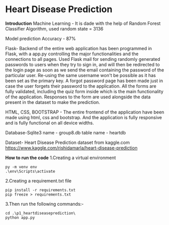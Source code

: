 # Heart Disease Prediction

**Introduction**
Machine Learning -  It is dade with the help of Random Forest Classifier Algorithm, used random state = 3136

Model prediction Accuracy - 87%

Flask- Backend of the entire web application has been programmed in Flask, with a app.py controlling the major functionalities and the connections to all pages. Used Flask mail for sending randomly generated passwords to users when they try to sign in, and will then be redirected to the login page as soon as we send the email containing the password of the particular user. Re-using the same username won't be possible as it has been set as the primary key. A forgot password page has been made just in case the user forgets their password to the application. All the forms are fully validated, including the quiz form inside which is the main functionality of the application. Responses to the form are used alongside the data present in the dataset to make the prediction.

HTML, CSS, BOOTSTRAP - The entire frontend of the application have been made using html, css and bootstrap. And the application is fully responsive and is fully functional on all device widths.

Database-Sqlite3 name - group8.db table name - heartdb

Dataset- Heart Disease Prediction dataset from kaggle.com https://www.kaggle.com/rishidamarla/heart-disease-prediction



**How to run the code**
1.Creating a virtual environment
```
py -m venv env
.\env\Scripts\activate 
```

2.Creating a requirement.txt file 
```
pip install -r requirements.txt
pip freeze > requirements.txt
```

3.Then run the following commands:-
``` 
cd .\p1_heartdiseaseprediction\
python app.py 
```



